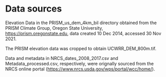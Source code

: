 # Data sources

Elevation Data in the PRISM_us_dem_4km_bil directory obtained from the PRISM Climate Group, Oregon State University, https://prism.oregonstate.edu, data created 10 Dec 2014, accessed 30 Nov 2021.

The PRISM elevation data was cropped to obtain UCWRR_DEM_800m.tif.

Data and metadata in NRCS_dates_2008_2017.csv and Metadata_processed.csv, respectively, were orignally sourced from the NRCS online portal (https://www.nrcs.usda.gov/wps/portal/wcc/home/).
